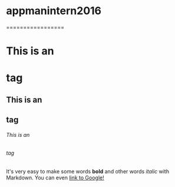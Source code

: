 # appmanintern2016=================# This is an <h1> tag## This is an <h2> tag###### This is an <h6> tagIt's very easy to make some words **bold** and other words *italic* with Markdown. You can even [link to Google!](http://google.com)